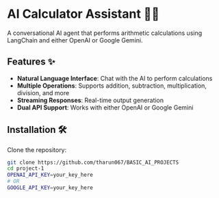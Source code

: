 # AI Calculator Assistant 🤖➗

A conversational AI agent that performs arithmetic calculations using LangChain and either OpenAI or Google Gemini.

## Features ✨

- **Natural Language Interface**: Chat with the AI to perform calculations
- **Multiple Operations**: Supports addition, subtraction, multiplication, division, and more
- **Streaming Responses**: Real-time output generation
- **Dual API Support**: Works with either OpenAI or Google Gemini

## Installation 🛠️

Clone the repository:
   ```bash
   git clone https://github.com/tharun067/BASIC_AI_PROJECTS
   cd project-1
   OPENAI_API_KEY=your_key_here
   # OR
   GOOGLE_API_KEY=your_key_here
   ```